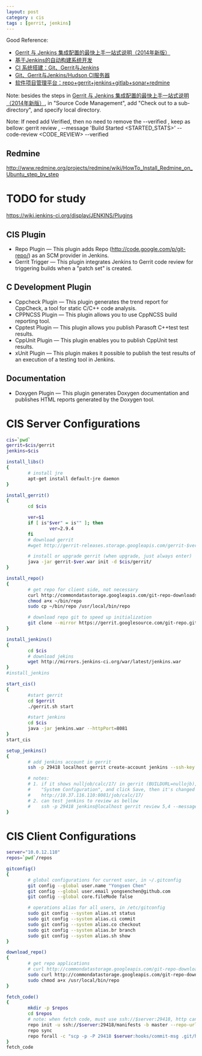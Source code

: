 ```yaml
---
layout: post
category : cis
tags : [gerrit, jenkins]
---
```


Good Reference:

* [Gerrit 与 Jenkins 集成配置的最快上手一站式说明（2014年新版）](http://yicfu.postach.io/link/gerrit-yu-jenkins-ji-cheng-pei-zhi-de-zui-kuai-shang-shou-zhan-shi-shuo-ming-2014nian-xin-ban)
* [基于Jenkins的自动构建系统开发](http://kurenai.elastos.org/2013/05/29/%E5%9F%BA%E4%BA%8Ejenkins%E7%9A%84%E8%87%AA%E5%8A%A8%E6%9E%84%E5%BB%BA%E7%B3%BB%E7%BB%9F%E5%BC%80%E5%8F%91/)
* [CI 系统搭建：Git、Gerrit与Jenkins](http://blog.csdn.net/williamwanglei/article/details/38498465)
* [Git、Gerrit与Jenkins/Hudson CI服务器](http://www.infoq.com/cn/articles/Gerrit-jenkins-hudson/)
* [软件项目管理平台：repo+gerrit+jenkins+gitlab+sonar+redmine](http://blog.csdn.net/threesan333/article/details/38063495)

Note: besides the steps in [Gerrit 与 Jenkins 集成配置的最快上手一站式说明（2014年新版）](http://yicfu.postach.io/link/gerrit-yu-jenkins-ji-cheng-pei-zhi-de-zui-kuai-shang-shou-zhan-shi-shuo-ming-2014nian-xin-ban), in "Source Code Management", add "Check out to a sub-directory", and specify local directory.

Note: If need add Verified, then no need to remove the --verified <VERIFIED>, keep as bellow:
gerrit review <CHANGE>,<PATCHSET> --message 'Build Started <BUILDURL> <STARTED_STATS>' --code-review <CODE_REVIEW> --verified <VERIFIED>

## Redmine

http://www.redmine.org/projects/redmine/wiki/HowTo_Install_Redmine_on_Ubuntu_step_by_step


# TODO for study

https://wiki.jenkins-ci.org/display/JENKINS/Plugins

## CIS Plugin

* Repo Plugin — This plugin adds Repo (http://code.google.com/p/git-repo/) as an SCM provider in Jenkins.
* Gerrit Trigger — This plugin integrates Jenkins to Gerrit code review for triggering builds when a "patch set" is created. 

## C Development Plugin

* Cppcheck Plugin — This plugin generates the trend report for CppCheck, a tool for static C/C++ code analysis.
* CPPNCSS Plugin — This plugin allows you to use CppNCSS build reporting tool.
* Cpptest Plugin — This plugin allows you publish Parasoft C++test test results. 
* CppUnit Plugin — This plugin enables you to publish CppUnit test results.
* xUnit Plugin — This plugin makes it possible to publish the test results of an execution of a testing tool in Jenkins.

## Documentation

* Doxygen Plugin — This plugin generates Doxygen documentation and publishes HTML reports generated by the Doxygen tool.

# CIS Server Configurations

```sh
cis=`pwd`
gerrit=$cis/gerrit
jenkins=$cis

install_libs()
{
        # install jre
        apt-get install default-jre daemon
}

install_gerrit()
{
        cd $cis

        ver=$1
        if [ is"$ver" = is"" ]; then
                ver=2.9.4
        fi
        # download gerrit
        #wget http://gerrit-releases.storage.googleapis.com/gerrit-$ver.war

        # install or upgrade gerrit (when upgrade, just always enter)
        java -jar gerrit-$ver.war init -d $cis/gerrit/
}

install_repo()
{
        # get repo for client side, not necessary
        curl http://commondatastorage.googleapis.com/git-repo-downloads/repo > ~/bin/repo
        chmod a+x ~/bin/repo
        sudo cp ~/bin/repo /usr/local/bin/repo

        # download repo git to speed up initialization
        git clone --mirror https://gerrit.googlesource.com/git-repo.git $gerrit/git/git-repo.git
}

install_jenkins()
{
        cd $cis
        # download jekins
        wget http://mirrors.jenkins-ci.org/war/latest/jenkins.war
}
#install_jenkins

start_cis()
{
        #start gerrit
        cd $gerrit
        ./gerrit.sh start

        #start jenkins
        cd $cis
        java -jar jenkins.war --httpPort=8081
}
start_cis

setup_jenkins()
{
        # add jenkins account in gerrit
        ssh -p 29418 localhost gerrit create-account jenkins --ssh-key - < ~/.ssh/id_dsa.pub

        # notes:
        # 1. if it shows nulljob/calc/17/ in gerrit (BUILDURL=nullojb), then go to
        #    "System Configuration", and click Save, then it's changed to valid one:
        #    http://10.37.116.110:8081/job/calc/17/
        # 2. can test jenkins to review as bellow
        #    ssh -p 29418 jenkins@localhost gerrit review 5,4 --message \"verified ok\" --code-review 1 --verified 1
}
```

# CIS Client Configurations

```sh
server="10.0.12.110"
repos=`pwd`/repos

gitconfig()
{
        # global configurations for current user, in ~/.gitconfig
        git config --global user.name "Yongsen Chen"
        git config --global user.email yongsenchen@github.com
        git config --global core.fileMode false

        # operations alias for all users, in /etc/gitconfig
        sudo git config --system alias.st status
        sudo git config --system alias.ci commit
        sudo git config --system alias.co checkout
        sudo git config --system alias.br branch
        sudo git config --system alias.sh show
}

download_repo()
{
        # get repo applications
        # curl http://commondatastorage.googleapis.com/git-repo-downloads/repo > ~/bin/repo
        sudo curl http://commondatastorage.googleapis.com/git-repo-downloads/repo > /usr/local/bin/repo
        sudo chmod a+x /usr/local/bin/repo
}

fetch_code()
{
        mkdir -p $repos
        cd $repos
        # note: when fetch code, must use ssh://$server:29418, http can't work
        repo init -u ssh://$server:29418/manifests -b master --repo-url=ssh://$server:29418/git-repo.git
        repo sync
        repo forall -c "scp -p -P 29418 $server:hooks/commit-msg .git/hooks/"
}
fetch_code
```

